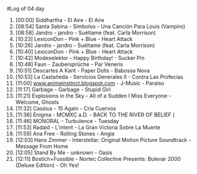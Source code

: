 #Log of 04 day

1. [00:00] Siddhartha - El Aire - El Aire
1. [08:54] Santa Sabina - Símbolos - Una Canción Para Louis (Vampiro)
1. [08:58] Jandro - jandro - Suéltame (feat. Carla Morrison)
1. [10:23] LexiconDon - Pink + Blue - Heart Attack
1. [10:26] Jandro - jandro - Suéltame (feat. Carla Morrison)
1. [10:40] LexiconDon - Pink + Blue - Heart Attack
1. [10:42] Modeselektor - Happy Birthday! - Sucker Pin
1. [10:48] Faun - Zaubersprüche - Par Veneris
1. [10:51] Descartes A Kant - Paper Dolls - Babossa Nova
1. [10:53] La Castañeda - Servicios Generales II - Contra Las Profecias
1. [11:00] www.animeinstinct.blogspot.com - J-Music - Paraíso
1. [11:17] Garbage - Garbage - Stupid Girl
1. [11:21] Explosions in the Sky - All of a Sudden I Miss Everyone - Welcome, Ghosts
1. [11:32] Cassius - 15 Again - Cria Cuervos
1. [11:36] Enigma - MCMXC a.D. - BACK TO THE RIVER OF BELIEF (
1. [11:46] MONORAL - Turbulence - Tuesday
1. [11:53] Radaid - L'intent - La Gran Victoria Sobre La Muerte
1. [11:59] Ana Free - Rolling Stones - Angie
1. [12:03] Hans Zimmer - Interstellar: Original Motion Picture Soundtrack - Message From Home
1. [12:05] Stand By Me - unknown - Oasis
1. [12:11] Bostich+Fussible - Nortec Collective Presents: Bulevar 2000 (Deluxe Edition) - Oh Yes!
